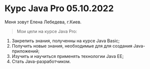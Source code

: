 # Курс Java Pro 05.10.2022
Меня зовут Елена Лебедева, г.Киев.
>Мои цели на курсе Java Pro:
1. Закрепить знания, полученны на курсе Java Basic;
2. Получить новые знания, необходимые для для создания Java-приложений;
3. Изучить и научиться применять технологии Java EE;
4. Стать Java-разработчиком.